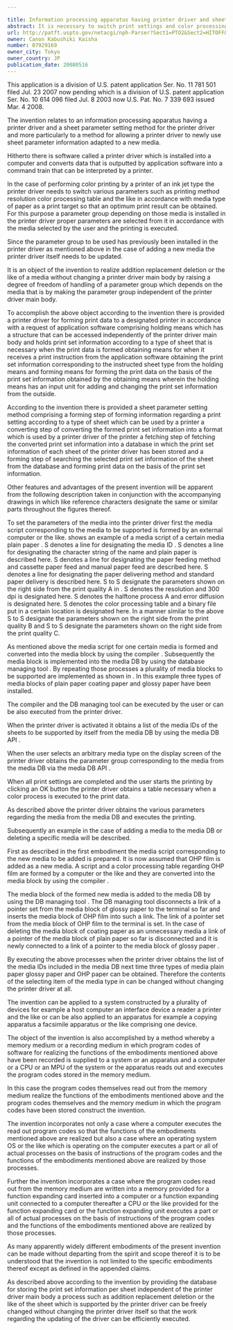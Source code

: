 ```yaml
---

title: Information processing apparatus having printer driver and sheet parameter setting method for printer driver
abstract: It is necessary to switch print settings and color processing tables to optimum ones in accordance with a type of sheet which is used in a printer. In the case of enabling a new sheet to be used, a setting can be easily added without newly forming a whole printer driver. Print set information regarding the new sheet is set into a media script and fetched into a media block via a compiler. Control is made so as to store the print set information from a media database API into a media database. When the new sheet is selected on a driver display screen, the media database is searched from the media database API and print data is formed on the basis of the print set information.
url: http://patft.uspto.gov/netacgi/nph-Parser?Sect1=PTO2&Sect2=HITOFF&p=1&u=%2Fnetahtml%2FPTO%2Fsearch-adv.htm&r=1&f=G&l=50&d=PALL&S1=07929169&OS=07929169&RS=07929169
owner: Canon Kabushiki Kaisha
number: 07929169
owner_city: Tokyo
owner_country: JP
publication_date: 20080516
---
```

This application is a division of U.S. patent application Ser. No. 11 781 501 filed Jul. 23 2007 now pending which is a division of U.S. patent application Ser. No. 10 614 096 filed Jul. 8 2003 now U.S. Pat. No. 7 339 693 issued Mar. 4 2008.

The invention relates to an information processing apparatus having a printer driver and a sheet parameter setting method for the printer driver and more particularly to a method for allowing a printer driver to newly use sheet parameter information adapted to a new media.

Hitherto there is software called a printer driver which is installed into a computer and converts data that is outputted by application software into a command train that can be interpreted by a printer.

In the case of performing color printing by a printer of an ink jet type the printer driver needs to switch various parameters such as printing method resolution color processing table and the like in accordance with media type of paper as a print target so that an optimum print result can be obtained. For this purpose a parameter group depending on those media is installed in the printer driver proper parameters are selected from it in accordance with the media selected by the user and the printing is executed.

Since the parameter group to be used has previously been installed in the printer driver as mentioned above in the case of adding a new media the printer driver itself needs to be updated.

It is an object of the invention to realize addition replacement deletion or the like of a media without changing a printer driver main body by raising a degree of freedom of handling of a parameter group which depends on the media that is by making the parameter group independent of the printer driver main body.

To accomplish the above object according to the invention there is provided a printer driver for forming print data to a designated printer in accordance with a request of application software comprising holding means which has a structure that can be accessed independently of the printer driver main body and holds print set information according to a type of sheet that is necessary when the print data is formed obtaining means for when it receives a print instruction from the application software obtaining the print set information corresponding to the instructed sheet type from the holding means and forming means for forming the print data on the basis of the print set information obtained by the obtaining means wherein the holding means has an input unit for adding and changing the print set information from the outside.

According to the invention there is provided a sheet parameter setting method comprising a forming step of forming information regarding a print setting according to a type of sheet which can be used by a printer a converting step of converting the formed print set information into a format which is used by a printer driver of the printer a fetching step of fetching the converted print set information into a database in which the print set information of each sheet of the printer driver has been stored and a forming step of searching the selected print set information of the sheet from the database and forming print data on the basis of the print set information.

Other features and advantages of the present invention will be apparent from the following description taken in conjunction with the accompanying drawings in which like reference characters designate the same or similar parts throughout the figures thereof.

To set the parameters of the media into the printer driver first the media script corresponding to the media to be supported is formed by an external computer or the like. shows an example of a media script of a certain media plain paper . S denotes a line for designating the media ID . S denotes a line for designating the character string of the name and plain paper is described here. S denotes a line for designating the paper feeding method and cassette paper feed and manual paper feed are described here. S denotes a line for designating the paper delivering method and standard paper delivery is described here. S to S designate the parameters shown on the right side from the print quality A in . S denotes the resolution and 300 dpi is designated here. S denotes the halftone process A and error diffusion is designated here. S denotes the color processing table and a binary file put in a certain location is designated here. In a manner similar to the above S to S designate the parameters shown on the right side from the print quality B and S to S designate the parameters shown on the right side from the print quality C.

As mentioned above the media script for one certain media is formed and converted into the media block by using the compiler . Subsequently the media block is implemented into the media DB by using the database managing tool . By repeating those processes a plurality of media blocks to be supported are implemented as shown in . In this example three types of media blocks of plain paper coating paper and glossy paper have been installed.

The compiler and the DB managing tool can be executed by the user or can be also executed from the printer driver.

When the printer driver is activated it obtains a list of the media IDs of the sheets to be supported by itself from the media DB by using the media DB API .

When the user selects an arbitrary media type on the display screen of the printer driver obtains the parameter group corresponding to the media from the media DB via the media DB API .

When all print settings are completed and the user starts the printing by clicking an OK button the printer driver obtains a table necessary when a color process is executed to the print data.

As described above the printer driver obtains the various parameters regarding the media from the media DB and executes the printing.

Subsequently an example in the case of adding a media to the media DB or deleting a specific media will be described.

First as described in the first embodiment the media script corresponding to the new media to be added is prepared. It is now assumed that OHP film is added as a new media. A script and a color processing table regarding OHP film are formed by a computer or the like and they are converted into the media block by using the compiler .

The media block of the formed new media is added to the media DB by using the DB managing tool . The DB managing tool disconnects a link of a pointer set from the media block of glossy paper to the terminal so far and inserts the media block of OHP film into such a link. The link of a pointer set from the media block of OHP film to the terminal is set. In the case of deleting the media block of coating paper as an unnecessary media a link of a pointer of the media block of plain paper so far is disconnected and it is newly connected to a link of a pointer to the media block of glossy paper .

By executing the above processes when the printer driver obtains the list of the media IDs included in the media DB next time three types of media plain paper glossy paper and OHP paper can be obtained. Therefore the contents of the selecting item of the media type in can be changed without changing the printer driver at all.

The invention can be applied to a system constructed by a plurality of devices for example a host computer an interface device a reader a printer and the like or can be also applied to an apparatus for example a copying apparatus a facsimile apparatus or the like comprising one device.

The object of the invention is also accomplished by a method whereby a memory medium or a recording medium in which program codes of software for realizing the functions of the embodiments mentioned above have been recorded is supplied to a system or an apparatus and a computer or a CPU or an MPU of the system or the apparatus reads out and executes the program codes stored in the memory medium.

In this case the program codes themselves read out from the memory medium realize the functions of the embodiments mentioned above and the program codes themselves and the memory medium in which the program codes have been stored construct the invention.

The invention incorporates not only a case where a computer executes the read out program codes so that the functions of the embodiments mentioned above are realized but also a case where an operating system OS or the like which is operating on the computer executes a part or all of actual processes on the basis of instructions of the program codes and the functions of the embodiments mentioned above are realized by those processes.

Further the invention incorporates a case where the program codes read out from the memory medium are written into a memory provided for a function expanding card inserted into a computer or a function expanding unit connected to a computer thereafter a CPU or the like provided for the function expanding card or the function expanding unit executes a part or all of actual processes on the basis of instructions of the program codes and the functions of the embodiments mentioned above are realized by those processes.

As many apparently widely different embodiments of the present invention can be made without departing from the spirit and scope thereof it is to be understood that the invention is not limited to the specific embodiments thereof except as defined in the appended claims.

As described above according to the invention by providing the database for storing the print set information per sheet independent of the printer driver main body a process such as addition replacement deletion or the like of the sheet which is supported by the printer driver can be freely changed without changing the printer driver itself so that the work regarding the updating of the driver can be efficiently executed.

